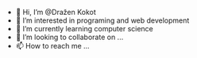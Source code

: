 - 👋 Hi, I’m @Dražen Kokot
- 👀 I’m interested in programing and web development
- 🌱 I’m currently learning computer science
- 💞️ I’m looking to collaborate on ...
- 📫 How to reach me ...

<!---
drazenKokotFOI/drazenKokotFOI is a ✨ special ✨ repository because its `README.md` (this file) appears on your GitHub profile.
You can click the Preview link to take a look at your changes.
--->
